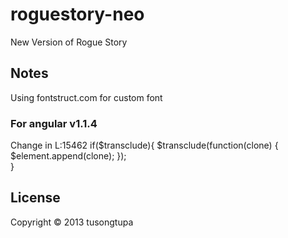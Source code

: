 # roguestory-neo

New Version of Rogue Story

## Notes

Using fontstruct.com for custom font

### For angular v1.1.4

Change in L:15462
	if($transclude){
      $transclude(function(clone) {
        $element.append(clone);
      });  
    }

## License

Copyright © 2013 tusongtupa



